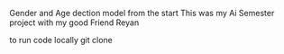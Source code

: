 Gender and Age dection model from the start 
This was my Ai Semester project
with my good Friend Reyan

to run code locally
git clone
